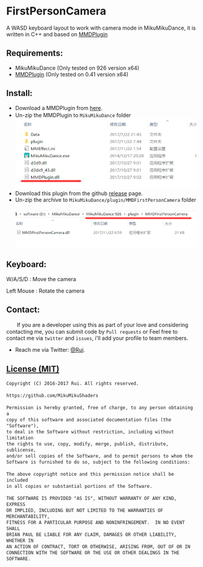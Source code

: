 FirstPersonCamera
========
A WASD keyboard layout to work with camera mode in MikuMikuDance, it is written in C++ and based on [MMDPlugin](https://bowlroll.net/file/135503)

Requirements:
-----------
* MikuMikuDance (Only tested on 926 version x64)
* [MMDPlugin](https://bowlroll.net/file/135503) (Only tested on 0.41 version x64)

Install:
-----------
* Download a MMDPlugin from [here](https://bowlroll.net/file/135503).
* Un-zip the MMDPlugin to `MikuMikuDance` folder
　　![Alt](./Screenshots/step1.png)
* Download this plugin from the github [release](https://github.com/MikuMikuShaders/FirstPersonCamera/releases/download/v0.01/MMDFirstPersonCamera.rar) page.
* Un-zip the archive to `MikuMikuDance/plugin/MMDFirstPersonCamera` folder
　　![Alt](./Screenshots/step2.png)

Keyboard:
----------------
W/A/S/D : Move the camera 

Left Mouse : Rotate the camera

Contact:
------------
　　If you are a developer using this as part of your love and considering contacting me, you can submit code by `Pull requests` or Feel free to contact me via `twitter` and `issues`, i'll add your profile to team members.

* Reach me via Twitter: [@Rui](https://twitter.com/Rui_cg).

[License (MIT)](https://raw.githubusercontent.com/MikuMikuShaders/LightBloom/master/LICENSE.txt)
-------------------------------------------------------------------------------
	Copyright (C) 2016-2017 Rui. All rights reserved.

	https://github.com/MikuMikuShaders

	Permission is hereby granted, free of charge, to any person obtaining a
	copy of this software and associated documentation files (the "Software"),
	to deal in the Software without restriction, including without limitation
	the rights to use, copy, modify, merge, publish, distribute, sublicense,
	and/or sell copies of the Software, and to permit persons to whom the
	Software is furnished to do so, subject to the following conditions:

	The above copyright notice and this permission notice shall be included
	in all copies or substantial portions of the Software.

	THE SOFTWARE IS PROVIDED "AS IS", WITHOUT WARRANTY OF ANY KIND, EXPRESS
	OR IMPLIED, INCLUDING BUT NOT LIMITED TO THE WARRANTIES OF MERCHANTABILITY,
	FITNESS FOR A PARTICULAR PURPOSE AND NONINFRINGEMENT.  IN NO EVENT SHALL
	BRIAN PAUL BE LIABLE FOR ANY CLAIM, DAMAGES OR OTHER LIABILITY, WHETHER IN
	AN ACTION OF CONTRACT, TORT OR OTHERWISE, ARISING FROM, OUT OF OR IN
	CONNECTION WITH THE SOFTWARE OR THE USE OR OTHER DEALINGS IN THE SOFTWARE.
